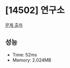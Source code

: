 # [14502] 연구소

[문제 출처](https://www.acmicpc.net/problem/14502)

## 성능

- Time: 52ms
- Memory: 2.024MB